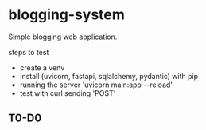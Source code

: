 # blogging-system
Simple blogging web application.

steps to test
- create a venv
- install (uvicorn, fastapi, sqlalchemy, pydantic) with pip
- running the server 'uvicorn main:app --reload'
- test with curl sending 'POST'


T0-D0
- 
